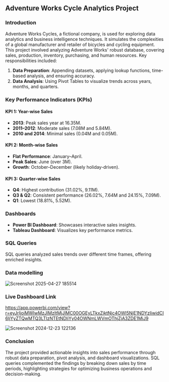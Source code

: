 ## Adventure Works Cycle Analytics Project

### **Introduction**
Adventure Works Cycles, a fictional company, is used for exploring data analytics and business intelligence techniques. It simulates the complexities of a global manufacturer and retailer of bicycles and cycling equipment. This project involved analyzing Adventure Works' robust database, covering sales, production, inventory, purchasing, and human resources. Key responsibilities included:
1. **Data Preparation**: Appending datasets, applying lookup functions, time-based analysis, and ensuring accuracy.
2. **Data Analysis**: Using Pivot Tables to visualize trends across years, months, and quarters.
### **Key Performance Indicators (KPIs)**
#### **KPI 1: Year-wise Sales**
- **2013**: Peak sales year at 16.35M.
- **2011–2012**: Moderate sales (7.08M and 5.84M).
- **2010 and 2014**: Minimal sales (0.04M and 0.05M).
#### **KPI 2: Month-wise Sales**
- **Flat Performance**: January–April.
- **Peak Sales**: June (over 3M).
- **Growth**: October–December (likely holiday-driven).
#### **KPI 3: Quarter-wise Sales**
- **Q4**: Highest contribution (31.02%, 9.11M).
- **Q3 & Q2**: Consistent performance (26.02%, 7.64M and 24.15%, 7.09M).
- **Q1**: Lowest (18.81%, 5.52M).
  
### **Dashboards**
- **Power BI Dashboard**: Showcases interactive sales insights.
- **Tableau Dashboard**: Visualizes key performance metrics.
### **SQL Queries**
SQL queries analyzed sales trends over different time frames, offering enriched insights.
### Data modelling
![Screenshot 2025-04-27 185514](https://github.com/user-attachments/assets/82b30e7b-5fbb-4133-be7d-99f9b2002aca)
### Live Dashboard Link
https://app.powerbi.com/view?r=eyJrIjoiMWIwMzJlMzItMjJlMC00OGEyLTkxZjktNjc4OWI5NjE1NDYzIiwidCI6IjYyZTQwMTQ3LTIzNTEtNDliYy04OWNmLWVmOThjZjA3ZDE1MiJ9

![Screenshot 2024-12-23 122136](https://github.com/user-attachments/assets/87a55671-5e97-47fb-b7f0-c5cff01813b1)

### **Conclusion**
The project provided actionable insights into sales performance through robust data preparation, pivot analysis, and dashboard visualizations. SQL queries complemented the findings by breaking down sales by time periods, highlighting strategies for optimizing business operations and decision-making.
